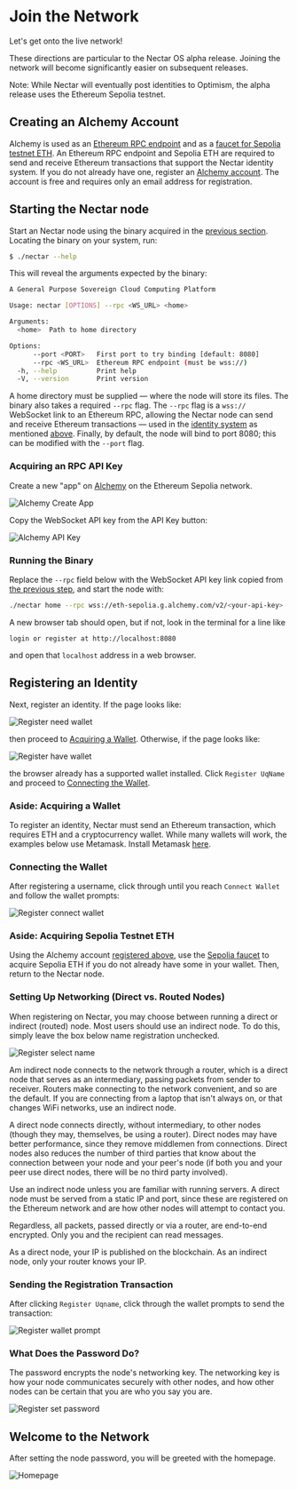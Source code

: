 # Join the Network

Let's get onto the live network!

These directions are particular to the Nectar OS alpha release.
Joining the network will become significantly easier on subsequent releases.

Note: While Nectar will eventually post identities to Optimism, the alpha release uses the Ethereum Sepolia testnet.

## Creating an Alchemy Account

Alchemy is used as an [Ethereum RPC endpoint](#acquiring-an-rpc-api-key) and as a [faucet for Sepolia testnet ETH](#aside-acquiring-sepolia-testnet-eth).
An Ethereum RPC endpoint and Sepolia ETH are required to send and receive Ethereum transactions that support the Nectar identity system.
If you do not already have one, register an [Alchemy account](https://www.alchemy.com/).
The account is free and requires only an email address for registration.

## Starting the Nectar node

Start an Nectar node using the binary acquired in the [previous section](./install.md).
Locating the binary on your system, run:

```bash
$ ./nectar --help
```
This will reveal the arguments expected by the binary:

```bash
A General Purpose Sovereign Cloud Computing Platform

Usage: nectar [OPTIONS] --rpc <WS_URL> <home>

Arguments:
  <home>  Path to home directory

Options:
      --port <PORT>   First port to try binding [default: 8080]
      --rpc <WS_URL>  Ethereum RPC endpoint (must be wss://)
  -h, --help          Print help
  -V, --version       Print version
```

A home directory must be supplied — where the node will store its files.
The binary also takes a required `--rpc` flag.
The `--rpc` flag is a `wss://` WebSocket link to an Ethereum RPC, allowing the Nectar node can send and receive Ethereum transactions — used in the [identity system](./identity_system.md) as mentioned [above](#creating-an-alchemy-account).
Finally, by default, the node will bind to port 8080; this can be modified with the `--port` flag.

### Acquiring an RPC API Key

Create a new "app" on [Alchemy](https://dashboard.alchemy.com/apps) on the Ethereum Sepolia network.

![Alchemy Create App](./assets/alchemy-create-app.png)

Copy the WebSocket API key from the API Key button:

![Alchemy API Key](./assets/alchemy-api-key.png)

### Running the Binary

Replace the `--rpc` field below with the WebSocket API key link copied from [the previous step](#acquiring-an-rpc-api-key), and start the node with:

```bash
./nectar home --rpc wss://eth-sepolia.g.alchemy.com/v2/<your-api-key>
```

A new browser tab should open, but if not, look in the terminal for a line like

```
login or register at http://localhost:8080
```

and open that `localhost` address in a web browser.

## Registering an Identity

Next, register an identity.
If the page looks like:

![Register need wallet](./assets/register-need-wallet.png)

then proceed to [Acquiring a Wallet](#aside-acquiring-a-wallet).
Otherwise, if the page looks like:

![Register have wallet](./assets/register-have-wallet.png)

the browser already has a supported wallet installed.
Click `Register UqName` and proceed to [Connecting the Wallet](#connecting-the-wallet).

### Aside: Acquiring a Wallet

To register an identity, Nectar must send an Ethereum transaction, which requires ETH and a cryptocurrency wallet.
While many wallets will work, the examples below use Metamask.
Install Metamask [here](https://metamask.io/download/).

### Connecting the Wallet

After registering a username, click through until you reach `Connect Wallet` and follow the wallet prompts:

![Register connect wallet](./assets/register-connect-wallet.png)

### Aside: Acquiring Sepolia Testnet ETH

Using the Alchemy account [registered above](#creating-an-alchemy-account), use the [Sepolia faucet](https://sepoliafaucet.com/) to acquire Sepolia ETH if you do not already have some in your wallet.
Then, return to the Nectar node.

### Setting Up Networking (Direct vs. Routed Nodes)

When registering on Nectar, you may choose between running a direct or indirect (routed) node.
Most users should use an indirect node.
To do this, simply leave the box below name registration unchecked.

![Register select name](./assets/register-select-name.png)

Am indirect node connects to the network through a router, which is a direct node that serves as an intermediary, passing packets from sender to receiver.
Routers make connecting to the network convenient, and so are the default.
If you are connecting from a laptop that isn't always on, or that changes WiFi networks, use an indirect node.

A direct node connects directly, without intermediary, to other nodes (though they may, themselves, be using a router).
Direct nodes may have better performance, since they remove middlemen from connections.
Direct nodes also reduces the number of third parties that know about the connection between your node and your peer's node (if both you and your peer use direct nodes, there will be no third party involved).

Use an indirect node unless you are familiar with running servers.
A direct node must be served from a static IP and port, since these are registered on the Ethereum network and are how other nodes will attempt to contact you.

Regardless, all packets, passed directly or via a router, are end-to-end encrypted.
Only you and the recipient can read messages.

As a direct node, your IP is published on the blockchain.
As an indirect node, only your router knows your IP.

### Sending the Registration Transaction

After clicking `Register Uqname`, click through the wallet prompts to send the transaction:

![Register wallet prompt](./assets/register-wallet-prompt.png)


### What Does the Password Do?

The password encrypts the node's networking key.
The networking key is how your node communicates securely with other nodes, and how other nodes can be certain that you are who you say you are.

![Register set password](./assets/register-set-password.png)

## Welcome to the Network

After setting the node password, you will be greeted with the homepage.

![Homepage](./assets/homepage.png)
